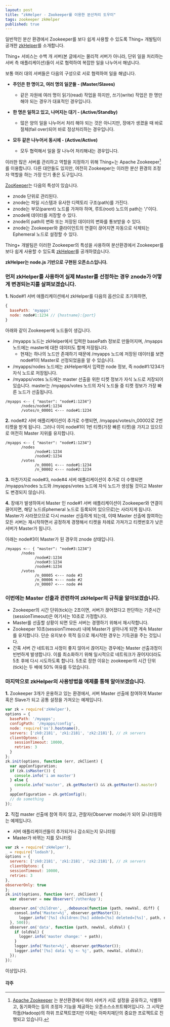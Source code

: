 ```yaml
---
layout: post
title: "zkHelper - Zookeeper를 이용한 분산처리 도우미"
tags: zookeeper zkHelper
published: true
---
```

일반적인 분산 환경에서 Zookeeper를 보다 쉽게 사용할 수 있도록 Thing+ 개발팀이 공개한 [zkHelper](https://github.com/daliworks/zkHelper)를 소개합니다.

Thing+ 서비스는 수백 개 서버(본 글에서는 물리적 서버가 아니라, 단위 일을 처리하는 서버 측 애플리케이션)들이 서로 협력하여 복잡한 일을 나누어서 해냅니다.

보통 여러 대의 서버들은 다음의 구성으로 서로 협력하여 일을 해냅니다.

* **주인은 한 명이고, 여러 명의 일꾼들 - (Master/Slaves)**
  - 같은 자원에 여러 명이 읽기(read) 작업을 하지만, 쓰기(write) 작업은 한 명만 해야 되는 경우가 대표적인 경우입니다.

* **한 명은 일하고 있고, 나머지는 대기 - (Active/Standby)**
  - 많은 양의 일을 나누어서 처리 해야 되는 것은 아니지만, 장애가 생겼을 때 바로 절체(fail over)되어 바로 정상처리하는 경우입니다.

* **모두 같은 나누어서 동시에 - (Active/Active)**
  - 모두 협력해서 일을 잘 나누어 처리해내는 경우입니다.


이러한 많은 서버를 관리하고 역할을 지정하기 위해 Thing+는 Apache Zookeeper[^zk] 를 이용합니다. 다른 대안들도 있지만, 여전히 Zookeeper는 이러한 분산 환경의 조정자 역할을 하는 가장 인기 좋은 도구입니다.

[ZooKeeper](https://cwiki.apache.org/confluence/display/ZOOKEEPER/ProjectDescription)는 다음의 특성이 있습니다.

* znode 단위로 관리된다.
* znode는 파일 시스템과 유사한 디렉토리 구조(path)를 가진다.
* znode는 부모(parent) 노드를 가져야 하며, 루트(root) 노드의 path는 '/'이다.
* znode에 데이터를 저장할 수 있다.
* znode의 path의 변화 또는 저장된 데이터의 변화를 통보받을 수 있다.
* znode는 Zookeeper와 클라이언트의 연결이 끊어지면 자동으로 삭제되는 Ephemeral 노드로 설정할 수 있다.

Thing+ 개발팀은 이러한 Zookeeper의 특성을 사용하여 분산환경에서 Zookeeper를 보다 쉽게 사용할 수 있도록 [zkHelper](https://github.com/daliworks/zkHelper)를 공개하였습니다.

**zkHelper는 node.js 기반으로 구현된 오픈소스입니다.**

### 먼저 zkHelper를 사용하여 실제 Master를 선정하는 경우 znode가 어떻게 변경되는지를 살펴보겠습니다.

**1.** Node#1 서버 애플리케이션에서 zkHelper를 다음의 옵션으로 초기화하면,

```javascript
{
  basePath: 'myapps'
  node: node#1:1234 // {hostname}:{port}
}
```

아래와 같이 Zookeeper에 노드들이 생깁니다.

  * /myapps 노드는 zkHelper에서 입력한 basePath 정보로 만들어지며, /myapps 노드에는 master에 대한 데이터도 함께 저장됩니다.
    - 현재는 하나의 노드만 존재하기 때문에 /myapps 노드에 저장된 데이터를 보면 node#1이 Master로 선정되었음을 알 수 있습니다.
  * /myapps/nodes 노드에는 zkHelper에서 입력한 node 정보, 즉 node#1:1234가 자식 노드로 저장됩니다.
  * /myapps/votes 노드에는 master 선출을 위한 티켓 정보가 자식 노드로 저장되어 있습니다.
   master는 /myapps/votes 노드의 자식 노드들 중 티켓 정보가 가장 빠른 노드가 선출됩니다.

```
/myapps <-- { "master": "node#1:1234"}
       /nodes/node#1:1234
       /votes/n_00001 <--- node#1:1234
```

**2.** node#2 서버 애플리케이션이 추가로 수행되면, /myapps/votes/n_00002로 2번 티켓을 받게 됩니다.
그러나 이미 node#1이 1번 티켓(가장 빠른 티켓)을 가지고 있으므로 여전히 Master 지위를 유지합니다.

```
/myapps <-- { "master": "node#1:1234"}
       /nodes
             /node#1:1234
             /node#2:1234
       /votes
             /n_00001 <--- node#1:1234
             /n_00002 <--- node#2:1234
```

**3.** 마찬가지로 node#3, node#4 서버 애플리케이션이 추가로 더 수행되면 /myapps/nodes 노드와 /myapps/votes 노드에 자식 노드가 생성될 것이고 Master도 변경되지 않습니다.

**4.** 장애가 발생하여서 Master 인 node#1 서버 애플리케이션이 Zookeeper와 연결이 끊어지면, 해당 노드(Ephemeral 노드로 등록되어 있으므로)는 사라지게 됩니다. Master가 사라졌으므로 다시 master 선출하게 되는데, 이때 Master 선출에 참여하는 모든 서버는 재시작하면서 공정하게 경쟁해서 티켓을 차례로 가져가고 티켓번호가 낮은 서버가 Master가 됩니다.
   
아래는 node#3이 Master가 된 경우의 znode 상태입니다.

```
/myapps <-- { "master": "node#3:1234"}
       /nodes
             /node#2:1234
             /node#3:1234
             /node#4:1234
       /votes
             /n_00005 <--- node #3
             /n_00006 <--- node #2
             /n_00007 <--- node #4
```

### 이번에는 Master 선출과 관련하여 zkHelper의 규칙을 알아보겠습니다.
* Zookeeper의 시간 단위(tick)는 2초이면, 서버가 끊어졌다고 판단하는 기준시간(sessionTimeout)은 여기서는 10초로 가정합니다.
* Master를 선출할 상황이 되면 모든 서버는 경쟁하기 위해서 재시작합니다.
* Zookeeper 10초(sessionTimeout) 내에 Master가 살아나게 되면 계속 Master를 유지합니다. 단순 유지보수 목적 등으로 재시작한 경우는 기득권을 주는 것입니다.
* 간혹 서버 간 네트워크 사정이 좋지 않아서 끊어지는 경우에는 Master 선출과정이 빈번하게 발생합니다. 이를 최소화하기 위해 일시적으로 네트워크가 끊어지더라도 5초 후에 다시 시도하도록 합니다. 5초로 정한 이유는 zookeeper의 시간 단위(tick)는 두 배에 50% 여유를 두었습니다.

### 마지막으로 zkHelper의 사용방법을 예제를 통해 알아보겠습니다.

**1.** Zookeeper 3개가 운용하고 있는 환경에서, 서버 Master 선출에 참여하여 Master 혹은 Slave가 되고 공통 설정을 가져오는 예제입니다.

```javascript
var zk = require('zkHelper'),
options = {
  basePath: '/myapps';
  configPath: '/myapps/config',
  node: require('os').hostname(),
  servers: ['zk0:2181', 'zk1:2181', 'zk2:2181'], // zk servers
  clientOptons: {
    sessionTimeout: 10000,
    retries: 3
  }
};
zk.init(options, function (err, zkClient) {
  var appConfiguration;
  if (zk.isMaster()) {
    console.info('i am master')
  } else {
    console.info('master', zk.getMaster() && zk.getMaster().master)
  }
  appConfiguration = zk.getConfig();
  // do something
});
```

**2.** 직접 master 선출에 참여 하지 않고, 관찰자(Observer mode)가 되어 모니터링하는 예제입니다.

* 서버 애플리케이션들이 추가되거나 감소되는지 모니터링
* Master가 바뀌는 지를 모니터링

```javascript
var zk = require('zkHelper'),
_ = require('lodash'),
options = {
  servers: ['zk0:2181', 'zk1:2181', 'zk2:2181'], // zk servers
  clientOptons: {
  sessionTimeout: 10000,
  retries: 3
},
observerOnly: true
};
zk.init(options, function (err, zkClient) {
  var observer = new Observer('/otherApp');

  observer.on('children', _.debounce(function (path, newVal, diff) {
    consol.info('Master=%j', observer.getMaster());
      logger.info('[%s] children:[%s] added=[%s] deleted=[%s]', path, newVal, diff.added, diff.deleted);
  }, 500));
  observer.on('data', function (path, newVal, oldVal) {
    if (oldVal) {
      logger.info('master change:' + path);
    }
    logger.info('Master=%j', observer.getMaster());
    logger.info('[%s] data: %j <- %j', path, newVal, oldVal);
  });
});
```

이상입니다.

#### 각주

[^zk]: [Apache Zookeeper](https://zookeeper.apache.org/) 는 분산환경에서 여러 서버가 서로 설정을 공유하고, 식별하고, 동기화하는 등의 조정자 기능을 제공하는 오픈소스소프트웨어입니다. 그 시작은 하둡(Hadoop)의 하위 프로젝트였지만 이제는 아파치재단의 중요한 프로젝트로 진행되고 있습니다.
